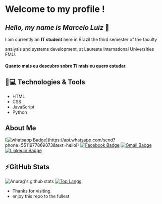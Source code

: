 # Welcome to my profile !

## *Hello, my name is Marcelo Luiz* 👋


I am currently an **IT student** here in Brazil the third semester of the faculty  

analysis and systems development, at Laureate International Universities FMU.

#### Quanto mais eu descubro sobre TI mais eu quero estudar.
## 🚀💻 Technologies & Tools

- HTML
- CSS
- JavaScript
- Python

## About Me
[![whatsapp Badge](https://img.shields.io/badge/WhatsApp-25D366?style=for-the-badge&logo=whatsapp&logoColor=white&link=https://api.whatsapp.com/send?phone=5511977869073&text=hello!)](https://api.whatsapp.com/send?phone=5511977869073&text=hello!)
[![Facebook Badge](https://img.shields.io/badge/Facebook-1877F2?style=for-the-badge&logo=facebook&logoColor=white&link=https://www.facebook.com/mlluiz/?viewas=100000686899395)](https://www.facebook.com/mlluiz/?viewas=100000686899395)
[![Gmail Badge](https://img.shields.io/badge/Gmail-D14836?style=for-the-badge&logo=gmail&logoColor=white&link=mailto:mlluizpereira39@gmail.com)](mailto:mlluizpereira39@gmail.com)
[![Linkedin Badge](https://img.shields.io/badge/LinkedIn-0077B5?style=for-the-badge&logo=linkedin&logoColor=white&link=https://www.linkedin.com/in/marcelo-luiz-pereira-souza/)](https://www.linkedin.com/in/marcelo-luiz-pereira-souza/)

## ⚡GitHub Stats

![Anurag's github stats](https://github-readme-stats.vercel.app/api?username=Mlluiz39&show_icons=true&theme=dracula) [![Top Langs](https://github-readme-stats.vercel.app/api/top-langs/?username=Mlluiz39&layout=compact)](https://github.com/Mlluiz39/github-readme-stats)

- Thanks for visiting.
- enjoy this repo to the fullest
